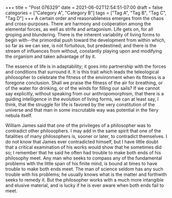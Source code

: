 +++
title = "Post 076329"
date = 2021-06-02T12:54:51-07:00
draft = false
categories = ["Category A", "Category B"]
tags = ["Tag A", "Tag B", "Tag C", "Tag D"]
+++
A certain order and reasonableness emerges from the chaos and cross-purposes. There are harmony and coöperation among the elemental forces, as well as strife and antagonism. Life gets on, for all groping and blundering. There is the inherent variability of living forms to begin with--the primordial push toward the development from within which, so far as we can see, is not fortuitous, but predestined; and there is the stream of influences from without, constantly playing upon and modifying the organism and taken advantage of by it.

The essence of life is in adaptability; it goes into partnership with the forces and conditions that surround it. It is this trait which leads the teleological philosopher to celebrate the fitness of the environment when its fitness is a foregone conclusion. Shall we praise the fitness of the air for breathing, or of the water for drinking, or of the winds for filling our sails? If we cannot say explicitly, without speaking from our anthropomorphism, that there is a guiding intelligence in the evolution of living forms, we can at least say, I think, that the struggle for life is favored by the very constitution of the universe and that man in some inscrutable way was potential in the fiery nebula itself.

William James said that one of the privileges of a philosopher was to contradict other philosophers. I may add in the same spirit that one of the fatalities of many philosophers is, sooner or later, to contradict themselves. I do not know that James ever contradicted himself, but I have little doubt that a critical examination of his works would show that he sometimes did so; I remember that he said he often had trouble to make both ends of his philosophy meet. Any man who seeks to compass any of the fundamental problems with the little span of his finite mind, is bound at times to have trouble to make both ends meet. The man of science seldom has any such trouble with his problems; he usually knows what is the matter and forthwith seeks to remedy it. But the philosopher works with a much more intangible and elusive material, and is lucky if he is ever aware when both ends fail to meet.
